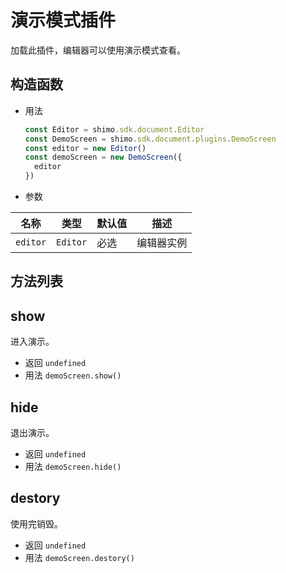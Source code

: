 # 演示模式插件

加载此插件，编辑器可以使用演示模式查看。

## 构造函数

* 用法

  ```js
  const Editor = shimo.sdk.document.Editor
  const DemoScreen = shimo.sdk.document.plugins.DemoScreen
  const editor = new Editor()
  const demoScreen = new DemoScreen({
    editor
  })
  ```

* 参数

|名称|类型|默认值|描述|
| -- | -- | -- | -- |
| `editor` | `Editor` | 必选 | 编辑器实例 |

## 方法列表

## show

进入演示。

* 返回 `undefined`
* 用法 `demoScreen.show()`

## hide

退出演示。

* 返回 `undefined`
* 用法 `demoScreen.hide()`

## destory

使用完销毁。

* 返回 `undefined`
* 用法 `demoScreen.destory()`
